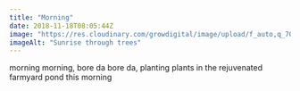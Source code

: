 ```yaml
---
title: "Morning"
date: 2018-11-18T08:05:44Z
image: "https://res.cloudinary.com/growdigital/image/upload/f_auto,q_70,w_736/v1542528233/sunrise-iphone4.jpg"
imageAlt: "Sunrise through trees"
---
```


morning morning, bore da bore da, planting plants in the rejuvenated farmyard pond this morning
